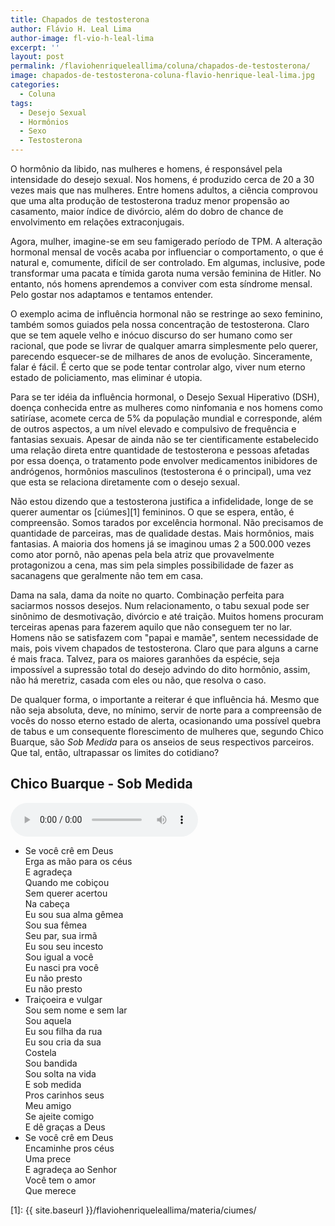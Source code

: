 ```yaml
---
title: Chapados de testosterona
author: Flávio H. Leal Lima
author-image: fl-vio-h-leal-lima
excerpt: ''
layout: post
permalink: /flaviohenriqueleallima/coluna/chapados-de-testosterona/
image: chapados-de-testosterona-coluna-flavio-henrique-leal-lima.jpg
categories:
  - Coluna
tags:
  - Desejo Sexual
  - Hormônios
  - Sexo
  - Testosterona
---
```

O hormônio da libido, nas mulheres e homens, é responsável pela intensidade do desejo sexual. Nos homens, é produzido cerca de 20 a 30 vezes mais que nas mulheres. Entre homens adultos, a ciência comprovou que uma alta produção de testosterona traduz menor propensão ao casamento, maior índice de divórcio, além do dobro de chance de envolvimento em relações extraconjugais.

Agora, mulher, imagine-se em seu famigerado período de TPM. A alteração hormonal mensal de vocês acaba por influenciar o comportamento, o que é natural e, comumente, difícil de ser controlado. Em algumas, inclusive, pode transformar uma pacata e tímida garota numa versão feminina de Hitler. No entanto, nós homens aprendemos a conviver com esta síndrome mensal. Pelo gostar nos adaptamos e tentamos entender.

O exemplo acima de influência hormonal não se restringe ao sexo feminino, também somos guiados pela nossa concentração de testosterona. Claro que se tem aquele velho e inócuo discurso do ser humano como ser racional, que pode se livrar de qualquer amarra simplesmente pelo querer, parecendo esquecer-se de milhares de anos de evolução. Sinceramente, falar é fácil. É certo que se pode tentar controlar algo, viver num eterno estado de policiamento, mas eliminar é utopia.

Para se ter idéia da influência hormonal, o Desejo Sexual Hiperativo (DSH), doença conhecida entre as mulheres como ninfomania e nos homens como satiríase, acomete cerca de 5% da população mundial e corresponde, além de outros aspectos, a um nível elevado e compulsivo de frequência e fantasias sexuais. Apesar de ainda não se ter cientificamente estabelecido uma relação direta entre quantidade de testosterona e pessoas afetadas por essa doença, o tratamento pode envolver medicamentos inibidores de andrógenos, hormônios masculinos (testosterona é o principal), uma vez que esta se relaciona diretamente com o desejo sexual.

Não estou dizendo que a testosterona justifica a infidelidade, longe de se querer aumentar os [ciúmes][1] femininos. O que se espera, então, é compreensão. Somos tarados por excelência hormonal. Não precisamos de quantidade de parceiras, mas de qualidade destas. Mais hormônios, mais fantasias. A maioria dos homens já se imaginou umas 2 a 500.000 vezes como ator pornô, não apenas pela bela atriz que provavelmente protagonizou a cena, mas sim pela simples possibilidade de fazer as sacanagens que geralmente não tem em casa.

Dama na sala, dama da noite no quarto. Combinação perfeita para saciarmos nossos desejos. Num relacionamento, o tabu sexual pode ser sinônimo de desmotivação, divórcio e até traição. Muitos homens procuram terceiras apenas para fazerem aquilo que não conseguem ter no lar. Homens não se satisfazem com "papai e mamãe", sentem necessidade de mais, pois vivem chapados de testosterona. Claro que para alguns a carne é mais fraca. Talvez, para os maiores garanhões da espécie, seja impossível a supressão total do desejo advindo do dito hormônio, assim, não há meretriz, casada com eles ou não, que resolva o caso.

De qualquer forma, o importante a reiterar é que influência há. Mesmo que não seja absoluta, deve, no mínimo, servir de norte para a compreensão de vocês do nosso eterno estado de alerta, ocasionando uma possível quebra de tabus e um consequente florescimento de mulheres que, segundo Chico Buarque, são *Sob Medida* para os anseios de seus respectivos parceiros. Que tal, então, ultrapassar os limites do cotidiano?

<h2>Chico Buarque - Sob Medida</h2>
<audio controls>
<source src="{{site.baseurl}}/assets/audio/sob-medida-chico-buarque.mp3" type="audio/mp3"></audio>
<ul class="columns-3">
<li>Se você crê em Deus<br>Erga as mão para os céus<br>E agradeça<br>Quando me cobiçou<br>Sem querer acertou<br>Na cabeça<br>Eu sou sua alma gêmea<br>Sou sua fêmea<br>Seu par, sua irmã<br>Eu sou seu incesto<br>Sou igual a você<br>Eu nasci pra você<br>Eu não presto<br>Eu não presto</li>
<li>Traiçoeira e vulgar<br>Sou sem nome e sem lar<br>Sou aquela<br>Eu sou filha da rua<br>Eu sou cria da sua<br>Costela<br>Sou bandida<br>Sou solta na vida<br>E sob medida<br>Pros carinhos seus<br>Meu amigo<br>Se ajeite comigo<br>E dê graças a Deus</li>
<li>Se você crê em Deus<br>Encaminhe pros céus<br>Uma prece<br>E agradeça ao Senhor<br>Você tem o amor<br>Que merece</li>
</ul>

[1]: {{ site.baseurl }}/flaviohenriqueleallima/materia/ciumes/